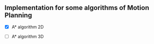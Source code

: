 ## Implementation for some algorithms of Motion Planning

- [x] A* algorithm 2D

- [ ] A* algorithm 3D

  